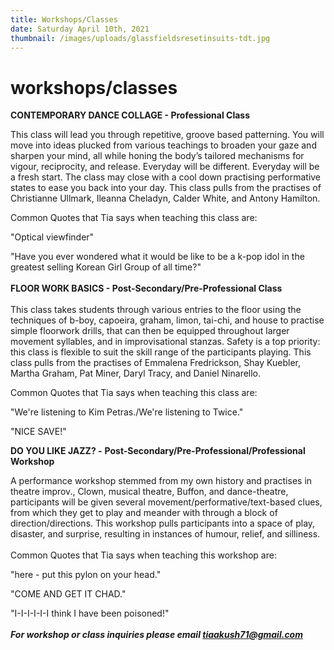```yaml
---
title: Workshops/Classes
date: Saturday April 10th, 2021
thumbnail: /images/uploads/glassfieldsresetinsuits-tdt.jpg
---
```

# workshops/classes

**CONTEMPORARY DANCE COLLAGE - Professional Class**

This class will lead you through repetitive, groove based patterning. You will move into ideas plucked from various teachings to broaden your gaze and sharpen your mind, all while honing the body’s tailored mechanisms for vigour, reciprocity, and release. Everyday will be different. Everyday will be a fresh start. The class may close with a cool down practising performative states to ease you back into your day. This class pulls from the practises of Christianne Ullmark, Ileanna Cheladyn, Calder White, and Antony Hamilton. 

Common Quotes that Tia says when teaching this class are:

"Optical viewfinder"

"Have you ever wondered what it would be like to be a k-pop idol in the greatest selling Korean Girl Group of all time?"\
\
**FLOOR WORK BASICS - Post-Secondary/Pre-Professional Class**\
\
This class takes students through various entries to the floor using the techniques of b-boy, capoeira, graham, limon, tai-chi, and house to practise simple floorwork drills, that can then be equipped throughout larger movement syllables, and in improvisational stanzas. Safety is a top priority: this class is flexible to suit the skill range of the participants playing. This class pulls from the practises of Emmalena Fredrickson, Shay Kuebler, Martha Graham, Pat Miner, Daryl Tracy, and Daniel Ninarello. 

Common Quotes that Tia says when teaching this class are:

"We're listening to Kim Petras./We're listening to Twice."

"NICE SAVE!"

**DO YOU LIKE JAZZ? -** **Post-Secondary/Pre-Professional/Professional Workshop**

A performance workshop stemmed from my own history and practises in theatre improv., Clown, musical theatre, Buffon, and dance-theatre, participants will be given several movement/performative/text-based clues, from which they get to play and meander with through a block of direction/directions. This workshop pulls participants into a space of play, disaster, and surprise, resulting in instances of humour, relief, and silliness. \
\
Common Quotes that Tia says when teaching this workshop are:

"here - put this pylon on your head."

"COME AND GET IT CHAD."

"I-I-I-I-I-I think I have been poisoned!"\
\
***For workshop or class inquiries please email tiaakush71@gmail.com***